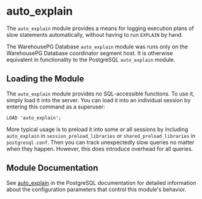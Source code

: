# auto\_explain 

The `auto_explain` module provides a means for logging execution plans of slow statements automatically, without having to run `EXPLAIN` by hand.

The WarehousePG Database `auto_explain` module was runs only on the WarehousePG Database coordinator segment host. It is otherwise equivalent in functionality to the PostgreSQL `auto_explain` module.

## <a id="topic_reg"></a>Loading the Module 

The `auto_explain` module provides no SQL-accessible functions. To use it, simply load it into the server. You can load it into an individual session by entering this command as a superuser:

```
LOAD 'auto_explain';
```

More typical usage is to preload it into some or all sessions by including `auto_explain` in `session_preload_libraries` or `shared_preload_libraries` in `postgresql.conf`. Then you can track unexpectedly slow queries no matter when they happen. However, this does introduce overhead for all queries.

## <a id="topic_info"></a>Module Documentation 

See [auto\_explain](https://www.postgresql.org/docs/12/auto-explain.html) in the PostgreSQL documentation for detailed information about the configuration parameters that control this module's behavior.

